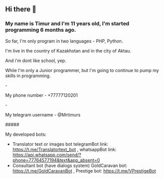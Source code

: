 ## Hi there 👋
### My name is Timur and I'm 11 years old, I'm started programming 6 months ago.
So far, I'm only program in two languages - PHP, Python.


<p>I'm live in the country of Kazakhstan and in the city of Aktau.</p>
<p>And i'm dont like school, yep.</p>
<p>While I'm only a Junior programmer, but I'm going to continue to pump my skills in programming.</p>
- <p>My phone number - +77777120201</p>
- <p>My telegram username - @Mrtimurs</p>


#####<p>My developed bots:</p>
- Translator text or images bot
    telegramBot link: https://t.me/Translatortext_bot ,
    whatsappBot link: https://api.whatsapp.com/send/?phone=77764577194&text&app_absent=0
- Consultant bot (have dialogs system)
    GoldCaravan bot: https://t.me/GoldCaravanBot ,
    Prestige bot: https://t.me/VPrestigeBot
